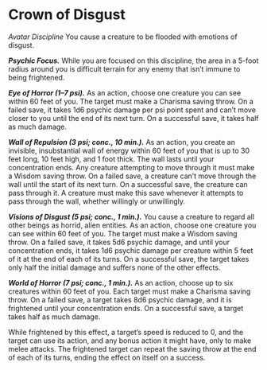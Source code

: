 # Crown of Disgust
*Avatar Discipline*
You cause a creature to be flooded with emotions of disgust.

***Psychic Focus.*** While you are focused on this discipline, the area in a 5-foot radius around you is difficult terrain for any enemy that isn’t immune to being frightened.

***Eye of Horror (1–7 psi).*** As an action, choose one creature you can see within 60 feet of you. The target must make a Charisma saving throw. On a failed save, it takes 1d6 psychic damage per psi point spent and can’t move closer to you until the end of its next turn. On a successful save, it takes half as much damage.

***Wall of Repulsion (3 psi; conc., 10 min.).*** As an action, you create an invisible, insubstantial wall of energy within 60 feet of you that is up to 30 feet long, 10 feet high, and 1 foot thick. The wall lasts until your concentration ends. Any creature attempting to move through it must make a Wisdom saving throw. On a failed save, a creature can’t move through the wall until the start of its next turn. On a successful save, the creature can pass through it. A creature must make this save whenever it attempts to pass through the wall, whether willingly or unwillingly.

***Visions of Disgust (5 psi; conc., 1 min.).*** You cause a creature to regard all other beings as horrid, alien entities. As an action, choose one creature you can see within 60 feet of you. The target must make a Wisdom saving throw. On a failed save, it takes 5d6 psychic damage, and until your concentration ends, it takes 1d6 psychic damage per creature within 5 feet of it at the end of each of its turns. On a successful save, the target takes only half the initial damage and suffers none of the other effects.

***World of Horror (7 psi; conc., 1 min.).*** As an action, choose up to six creatures within 60 feet of you. Each target must make a Charisma saving throw. On a failed save, a target takes 8d6 psychic damage, and it is frightened until your concentration ends. On a successful save, a target takes half as much damage.

While frightened by this effect, a target’s speed is reduced to 0, and the target can use its action,
and any bonus action it might have, only to make melee attacks. The frightened target can repeat the saving throw at the end of each of its turns, ending the effect on itself on a success.

